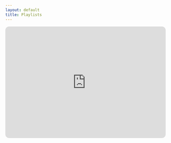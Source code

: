 ```yaml
---
layout: default
title: Playlists
---
```


<iframe style="border-radius:12px" src="https://open.spotify.com/embed/playlist/6C4U99K0VVGntDzV6tzEQY?utm_source=generator" width="100%" height="352" frameBorder="0" allowfullscreen="" allow="autoplay; clipboard-write; encrypted-media; fullscreen; picture-in-picture" loading="lazy"></iframe>